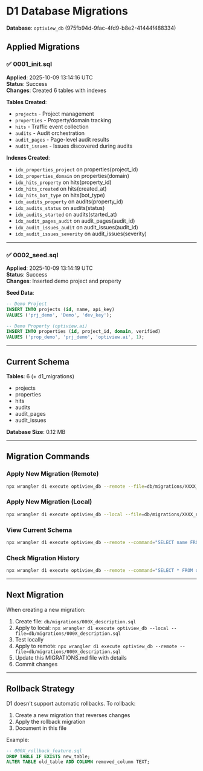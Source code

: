 # D1 Database Migrations

**Database**: `optiview_db` (975fb94d-9fac-4fd9-b8e2-41444f488334)

## Applied Migrations

### ✅ 0001_init.sql
**Applied**: 2025-10-09 13:14:16 UTC  
**Status**: Success  
**Changes**: Created 6 tables with indexes

**Tables Created**:
- `projects` - Project management
- `properties` - Property/domain tracking  
- `hits` - Traffic event collection
- `audits` - Audit orchestration
- `audit_pages` - Page-level audit results
- `audit_issues` - Issues discovered during audits

**Indexes Created**:
- `idx_properties_project` on properties(project_id)
- `idx_properties_domain` on properties(domain)
- `idx_hits_property` on hits(property_id)
- `idx_hits_created` on hits(created_at)
- `idx_hits_bot_type` on hits(bot_type)
- `idx_audits_property` on audits(property_id)
- `idx_audits_status` on audits(status)
- `idx_audits_started` on audits(started_at)
- `idx_audit_pages_audit` on audit_pages(audit_id)
- `idx_audit_issues_audit` on audit_issues(audit_id)
- `idx_audit_issues_severity` on audit_issues(severity)

---

### ✅ 0002_seed.sql
**Applied**: 2025-10-09 13:14:19 UTC  
**Status**: Success  
**Changes**: Inserted demo project and property

**Seed Data**:
```sql
-- Demo Project
INSERT INTO projects (id, name, api_key)
VALUES ('prj_demo', 'Demo', 'dev_key');

-- Demo Property (optiview.ai)
INSERT INTO properties (id, project_id, domain, verified)
VALUES ('prop_demo', 'prj_demo', 'optiview.ai', 1);
```

---

## Current Schema

**Tables**: 6 (+ d1_migrations)
- projects
- properties  
- hits
- audits
- audit_pages
- audit_issues

**Database Size**: 0.12 MB

---

## Migration Commands

### Apply New Migration (Remote)
```bash
npx wrangler d1 execute optiview_db --remote --file=db/migrations/XXXX_name.sql
```

### Apply New Migration (Local)
```bash
npx wrangler d1 execute optiview_db --local --file=db/migrations/XXXX_name.sql
```

### View Current Schema
```bash
npx wrangler d1 execute optiview_db --remote --command="SELECT name FROM sqlite_master WHERE type='table' ORDER BY name;"
```

### Check Migration History
```bash
npx wrangler d1 execute optiview_db --remote --command="SELECT * FROM d1_migrations ORDER BY id;"
```

---

## Next Migration

When creating a new migration:

1. Create file: `db/migrations/000X_description.sql`
2. Apply to local: `npx wrangler d1 execute optiview_db --local --file=db/migrations/000X_description.sql`
3. Test locally
4. Apply to remote: `npx wrangler d1 execute optiview_db --remote --file=db/migrations/000X_description.sql`
5. Update this MIGRATIONS.md file with details
6. Commit changes

---

## Rollback Strategy

D1 doesn't support automatic rollbacks. To rollback:

1. Create a new migration that reverses changes
2. Apply the rollback migration
3. Document in this file

Example:
```sql
-- 000X_rollback_feature.sql
DROP TABLE IF EXISTS new_table;
ALTER TABLE old_table ADD COLUMN removed_column TEXT;
```

